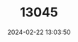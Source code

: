 ---
title: "13045"
category: "Melanogrammus aeglefinus"
draft: false
date: 2024-02-22 13:03:50
languages:
  French: ["Aiglefin", "Âne", "Anon", "Bourricot", "Calever", "Eglefin", "Églefin", "Habillot", "Saint-pierre"]
  Spanish; Castilian: ["Eglefino"]
  English: ["Haddock"]
---